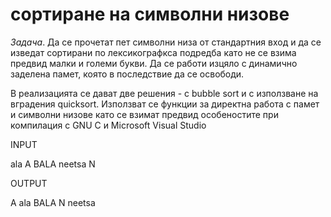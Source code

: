 сортиране на символни низове
============================

_Задача_. Да се прочетат пет символни низа от стандартния вход и да се изведат сортирани по лексикографкса подредба като не се взима предвид малки и големи букви. Да се работи изцяло с динамично заделена памет, която в последствие да се освободи.

В реализацията се дават две решения - с bubble sort и с използване на вградения quicksort. Използват се функции за директна работа с памет и символни низове като се взимат предвид особеностите при компилация с GNU C и Microsoft Visual Studio

INPUT

ala 
A 
BALA
neetsa
N

OUTPUT

A
ala
BALA
N
neetsa


